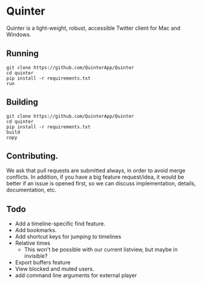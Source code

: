 # Quinter

Quinter is a light-weight, robust, accessible Twitter client for Mac and Windows.

## Running

```batch
git clone https://github.com/QuinterApp/Quinter
cd quinter
pip install -r requirements.txt
run
```

## Building

```
git clone https://github.com/QuinterApp/Quinter
cd quinter
pip install -r requirements.txt
build
copy
```

## Contributing.

We ask that pull requests are submitted always, in order to avoid merge conflicts. In addition, if you have a big feature request/idea, it would be better if an issue is opened first, so we can discuss implementation, details, documentation, etc.

## Todo

* Add a timeline-specific find feature.
* Add bookmarks.
* Add shortcut keys for jumping to timelines
* Relative times
	* This won't be possible with our current listview, but maybe in invisible?
* Export buffers feature
* View blocked and muted users.
* add command line arguments for external player
